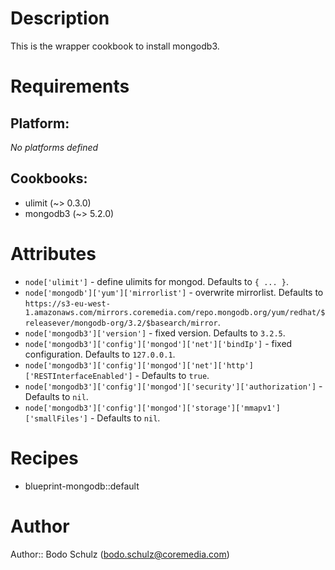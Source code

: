 # Description

This is the wrapper cookbook to install mongodb3.

# Requirements

## Platform:

*No platforms defined*

## Cookbooks:

* ulimit (~> 0.3.0)
* mongodb3 (~> 5.2.0)

# Attributes

* `node['ulimit']` - define ulimits for mongod. Defaults to `{ ... }`.
* `node['mongodb']['yum']['mirrorlist']` - overwrite mirrorlist. Defaults to `https://s3-eu-west-1.amazonaws.com/mirrors.coremedia.com/repo.mongodb.org/yum/redhat/$releasever/mongodb-org/3.2/$basearch/mirror`.
* `node['mongodb3']['version']` - fixed version. Defaults to `3.2.5`.
* `node['mongodb3']['config']['mongod']['net']['bindIp']` - fixed configuration. Defaults to `127.0.0.1`.
* `node['mongodb3']['config']['mongod']['net']['http']['RESTInterfaceEnabled']` -  Defaults to `true`.
* `node['mongodb3']['config']['mongod']['security']['authorization']` -  Defaults to `nil`.
* `node['mongodb3']['config']['mongod']['storage']['mmapv1']['smallFiles']` -  Defaults to `nil`.

# Recipes

* blueprint-mongodb::default

# Author

Author:: Bodo Schulz (<bodo.schulz@coremedia.com>)

